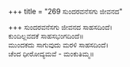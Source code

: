 +++
title = "269 ಸುಂದರವನೆಸಗು ಜೀವನದ"

+++
ಸುಂದರವನೆಸಗು ಜೀವನದ ಸಾಹಸದಿಂದೆ।  
ಕುಂದಿಲ್ಲವದಕೆ ಸಾಹಸಭಂಗದಿಂದೆ॥  
ಮುಂದಕದು ಸಾಗುವುದು ಮರಳಿ ಸಾಹಸದಿಂದೆ।  
ಚೆಂದ ಧೀರೋದ್ಯಮವೆ - ಮಂಕುತಿಮ್ಮ॥  
